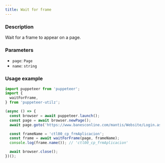 ```yaml
---
title: Wait for frame
---
```


### Description

Wait for a frame to appear on a page.

### Parameters

- `page`: `Page`
- `name`: `string`

### Usage example

```ts
import puppeteer from 'puppeteer';
import {
  waitForFrame,
} from 'puppeteer-utilz';

(async () => {
  const browser = await puppeteer.launch();
  const page = await browser.newPage();
  await page.goto('https://www.banesconline.com/mantis/Website/Login.aspx');

  const frameName = 'ctl00_cp_frmAplicacion';
  const frame = await waitForFrame(page, frameName);
  console.log(frame.name()); // 'ctl00_cp_frmAplicacion'

  await browser.close();
})();
```
